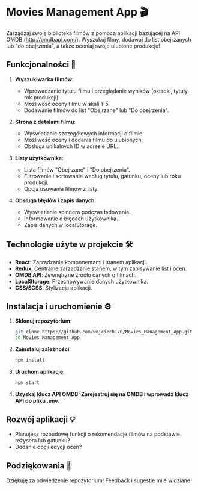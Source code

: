 # Movies Management App 🎬

Zarządzaj swoją biblioteką filmów z pomocą aplikacji bazującej na API OMDB (http://omdbapi.com/). Wyszukuj filmy, dodawaj do list obejrzanych lub "do obejrzenia", a także oceniaj swoje ulubione produkcje!

## Funkcjonalności 🚀

1. **Wyszukiwarka filmów**:
   - Wprowadzanie tytułu filmu i przeglądanie wyników (okładki, tytuły, rok produkcji).
   - Możliwość oceny filmu w skali 1-5.
   - Dodawanie filmów do list "Obejrzane" lub "Do obejrzenia".

2. **Strona z detalami filmu**:
   - Wyświetlanie szczegółowych informacji o filmie.
   - Możliwość oceny i dodania filmu do ulubionych.
   - Obsługa unikalnych ID w adresie URL.

3. **Listy użytkownika**:
   - Lista filmów "Obejrzane" i "Do obejrzenia".
   - Filtrowanie i sortowanie według tytułu, gatunku, oceny lub roku produkcji.
   - Opcja usuwania filmów z listy.

4. **Obsługa błędów i zapis danych**:
   - Wyświetlanie spinnera podczas ładowania.
   - Informowanie o błędach użytkownika.
   - Zapis danych w localStorage.

## Technologie użyte w projekcie 🛠️

- **React**: Zarządzanie komponentami i stanem aplikacji.
- **Redux**: Centralne zarządzanie stanem, w tym zapisywanie list i ocen.
- **OMDB API**: Zewnętrzne źródło danych o filmach.
- **LocalStorage**: Przechowywanie danych użytkownika.
- **CSS/SCSS**: Stylizacja aplikacji.

## Instalacja i uruchomienie ⚙️

1. **Sklonuj repozytorium**:
   ```bash
   git clone https://github.com/wojciech170/Movies_Management_App.git
   cd Movies_Management_App
   ```

2. **Zainstaluj zależności**:
   ```bash
   npm install
   ```

3. **Uruchom aplikację**:
   ```bash
   npm start
   ```

4. **Uzyskaj klucz API OMDB: Zarejestruj się na OMDB i wprowadź klucz API do pliku .env.**

## Rozwój aplikacji 💡

* Planujesz rozbudowę funkcji o rekomendacje filmów na podstawie reżysera lub gatunku?
* Dodanie opcji edycji ocen?

## Podziękowania 🤝

Dziękuję za odwiedzenie repozytorium! Feedback i sugestie mile widziane.

